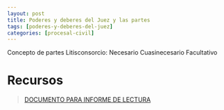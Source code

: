 ```yaml
---
layout: post
title: Poderes y deberes del Juez y las partes
tags: [poderes-y-deberes-del-juez]
categories: [procesal-civil]
---
```

Concepto de partes
Litisconsorcio:
Necesario
Cuasinecesario
Facultativo




<!-- more -->
# Recursos

> [DOCUMENTO PARA INFORME DE LECTURA](/assets/documentos/semana_5.pdf)